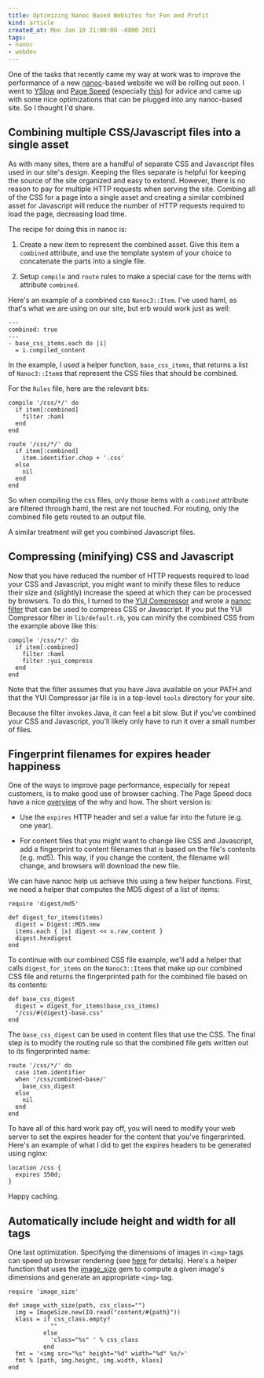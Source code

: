 ```yaml
--- 
title: Optimizing Nanoc Based Websites for Fun and Profit
kind: article
created_at: Mon Jan 10 21:00:00 -0800 2011
tags:
- nanoc
- webdev
---
```


One of the tasks that recently came my way at work was to improve the
performance of a new [nanoc][]-based website we will be rolling out
soon.  I went to [YSlow][] and [Page Speed][] (especially
[this][intro]) for advice and came up with some nice optimizations
that can be plugged into any nanoc-based site.  So I thought I'd
share.

[intro]: http://code.google.com/speed/page-speed/docs/rules_intro.html
[nanoc]: http://nanoc.stoneship.org/
[YSlow]: http://developer.yahoo.com/yslow/
[Page Speed]: http://code.google.com/speed/page-speed/

## Combining multiple CSS/Javascript files into a single asset ##

As with many sites, there are a handful of separate CSS and Javascript
files used in our site's design.  Keeping the files separate is
helpful for keeping the source of the site organized and easy to
extend.  However, there is no reason to pay for multiple HTTP requests
when serving the site.  Combing all of the CSS for a page into a
single asset and creating a similar combined asset for Javascript will
reduce the number of HTTP requests required to load the page,
decreasing load time.

The recipe for doing this in nanoc is:

1. Create a new item to represent the combined asset.  Give this item
   a `combined` attribute, and use the template system of your choice
   to concatenate the parts into a single file.

2. Setup `compile` and `route` rules to make a special case for the
   items with attribute `combined`.

Here's an example of a combined css `Nanoc3::Item`.  I've used haml, as that's
what we are using on our site, but erb would work just as well:

    ---
    combined: true
    ---
    - base_css_items.each do |i|
      = i.compiled_content

In the example, I used a helper function, `base_css_items`, that
returns a list of `Nanoc3::Item`s that represent the CSS files that
should be combined.

For the `Rules` file, here are the relevant bits:

    compile '/css/*/' do
      if item[:combined]
        filter :haml
      end
    end

    route '/css/*/' do
      if item[:combined]
        item.identifier.chop + '.css'
      else
        nil
      end
    end

So when compiling the css files, only those items with a `combined`
attribute are filtered through haml, the rest are not touched.  For
routing, only the combined file gets routed to an output file.

A similar treatment will get you combined Javascript files.

## Compressing (minifying) CSS and Javascript ##

Now that you have reduced the number of HTTP requests required to load
your CSS and Javascript, you might want to minify these files to
reduce their size and (slightly) increase the speed at which they can
be processed by browsers.  To do this, I turned to the [YUI
Compressor][] and wrote a [nanoc filter][1] that can be used to
compress CSS or Javascript.  If you put the YUI Compressor filter in
`lib/default.rb`, you can minify the combined CSS from the example
above like this:

    compile '/css/*/' do
      if item[:combined]
        filter :haml
        filter :yui_compress
      end
    end

Note that the filter assumes that you have Java available on your PATH
and that the YUI Compressor jar file is in a top-level `tools`
directory for your site.

Because the filter invokes Java, it can feel a bit slow.  But if
you've combined your CSS and Javascript, you'll likely only have to
run it over a small number of files.

[1]: https://gist.github.com/774015 
[YUI Compressor]: http://developer.yahoo.com/yui/compressor/

## Fingerprint filenames for expires header happiness ##

One of the ways to improve page performance, especially for repeat
customers, is to make good use of browser caching.  The Page Speed
docs have a nice [overview][ps_lbc] of the why and how.  The short
version is:

* Use the `expires` HTTP header and set a value far into the future
  (e.g. one year).

* For content files that you might want to change like CSS and
  Javascript, add a fingerprint to content filenames that is based on
  the file's contents (e.g. md5).  This way, if you change the
  content, the filename will change, and browsers will download the
  new file.

[ps_lbc]: http://code.google.com/speed/page-speed/docs/caching.html#LeverageBrowserCaching

We can have nanoc help us achieve this using a few helper functions.
First, we need a helper that computes the MD5 digest of a list of
items:

    require 'digest/md5'

    def digest_for_items(items)
      digest = Digest::MD5.new
      items.each { |x| digest << x.raw_content }
      digest.hexdigest
    end

To continue with our combined CSS file example, we'll add a helper
that calls `digest_for_items` on the `Nanoc3::Item`s that make up our
combined CSS file and returns the fingerprinted path for the combined
file based on its contents:

    def base_css_digest
      digest = digest_for_items(base_css_items)
      "/css/#{digest}-base.css"
    end

The `base_css_digest` can be used in content files that use the CSS.
The final step is to modify the routing rule so that the combined file
gets written out to its fingerprinted name:

    route '/css/*/' do
      case item.identifier
      when '/css/combined-base/'
        base_css_digest
      else
        nil
      end
    end

To have all of this hard work pay off, you will need to modify your
web server to set the expires header for the content that you've
fingerprinted.  Here's an example of what I did to get the expires
headers to be generated using nginx:

    location /css {
      expires 350d;
    }

Happy caching.

## Automatically include height and width for all <img> tags ##

One last optimization. Specifying the dimensions of images in `<img>`
tags can speed up browser rendering (see [here][imgs] for details).
Here's a helper function that uses the [image_size][] gem to compute a
given image's dimensions and generate an appropriate `<img>` tag.

    require 'image_size'

    def image_with_size(path, css_class="")
      img = ImageSize.new(IO.read("content/#{path}"))
      klass = if css_class.empty?
                ""
              else
                'class="%s" ' % css_class
              end
      fmt = '<img src="%s" height="%d" width="%d" %s/>'
      fmt % [path, img.height, img.width, klass]
    end


[imgs]: http://code.google.com/speed/page-speed/docs/rendering.html#SpecifyImageDimensions
[image_size]: http://rubygems.org/gems/image_size/versions/1.0.1
